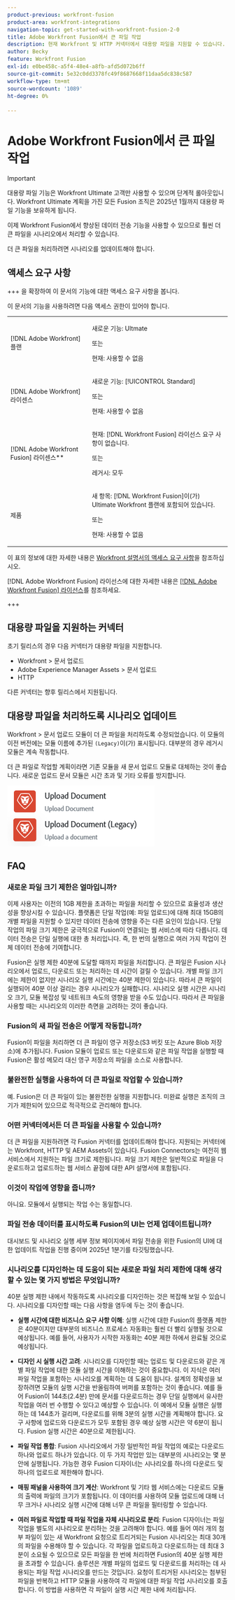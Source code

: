 ```yaml
---
product-previous: workfront-fusion
product-area: workfront-integrations
navigation-topic: get-started-with-workfront-fusion-2-0
title: Adobe Workfront Fusion에서 큰 파일 작업
description: 현재 Workfront 및 HTTP 커넥터에서 대용량 파일을 지원할 수 있습니다.
author: Becky
feature: Workfront Fusion
exl-id: e0be458c-a5f4-48e4-a8fb-afd5d072b6ff
source-git-commit: 5e32c0dd3378fc49f8687668f11daa5dc838c587
workflow-type: tm+mt
source-wordcount: '1089'
ht-degree: 0%

---
```


# Adobe Workfront Fusion에서 큰 파일 작업

>[!IMPORTANT]
>
>대용량 파일 기능은 Workfront Ultimate 고객만 사용할 수 있으며 단계적 롤아웃입니다. Workfront Ultimate 계획을 가진 모든 Fusion 조직은 2025년 1월까지 대용량 파일 기능을 보유하게 됩니다.

이제 Workfront Fusion에서 향상된 데이터 전송 기능을 사용할 수 있으므로 훨씬 더 큰 파일을 시나리오에서 처리할 수 있습니다.

더 큰 파일을 처리하려면 시나리오를 업데이트해야 합니다.

## 액세스 요구 사항

+++ 을 확장하여 이 문서의 기능에 대한 액세스 요구 사항을 봅니다.

이 문서의 기능을 사용하려면 다음 액세스 권한이 있어야 합니다.

<table style="table-layout:auto">
 <col> 
 <col> 
 <tbody> 
  <tr> 
   <td role="rowheader">[!DNL Adobe Workfront] 플랜</td>
   <td> <p>새로운 기능: Ultmate</p> <p>또는</p> <p>현재: 사용할 수 없음</p></td> 
  </tr> 
  <tr data-mc-conditions=""> 
   <td role="rowheader">[!DNL Adobe Workfront] 라이센스</td> 
   <td> <p>새로운 기능: [!UICONTROL Standard]</p><p>또는</p><p>현재: 사용할 수 없음</p> </td> 
  </tr> 
  <tr> 
   <td role="rowheader">[!DNL Adobe Workfront Fusion] 라이센스**</td> 
   <td>
   <p>현재: [!DNL Workfront Fusion] 라이선스 요구 사항이 없습니다.</p>
   <p>또는</p>
   <p>레거시: 모두 </p>
   </td> 
  </tr> 
  <tr> 
   <td role="rowheader">제품</td> 
   <td>
   <p>새 항목: [!DNL Workfront Fusion]이(가) Ultimate Workfront 플랜에 포함되어 있습니다.</p> <p>또는</p>
   <p>현재: 사용할 수 없음</p>
   </td> 
  </tr>
 </tbody> 
</table>

이 표의 정보에 대한 자세한 내용은 [Workfront 설명서의 액세스 요구 사항](/help/quicksilver/administration-and-setup/add-users/access-levels-and-object-permissions/access-level-requirements-in-documentation.md)을 참조하십시오.

[!DNL Adobe Workfront Fusion] 라이선스에 대한 자세한 내용은 [[!DNL Adobe Workfront Fusion] 라이선스](../../workfront-fusion/get-started/license-automation-vs-integration.md)를 참조하세요.

+++

## 대용량 파일을 지원하는 커넥터

초기 릴리스의 경우 다음 커넥터가 대용량 파일을 지원합니다.

* Workfront > 문서 업로드
* Adobe Experience Manager Assets > 문서 업로드
* HTTP

다른 커넥터는 향후 릴리스에서 지원됩니다.

## 대용량 파일을 처리하도록 시나리오 업데이트

Workfront > 문서 업로드 모듈이 더 큰 파일을 처리하도록 수정되었습니다. 이 모듈의 이전 버전에는 모듈 이름에 추가된 `(Legacy)`이(가) 표시됩니다. 대부분의 경우 레거시 모듈은 계속 작동합니다.

더 큰 파일로 작업할 계획이라면 기존 모듈을 새 문서 업로드 모듈로 대체하는 것이 좋습니다. 새로운 업로드 문서 모듈은 시간 초과 및 기타 오류를 방지합니다.

![문서 업로드](assets/new-upload-document.png)

## FAQ

### 새로운 파일 크기 제한은 얼마입니까?

이제 사용자는 이전의 1GB 제한을 초과하는 파일을 처리할 수 있으므로 효율성과 생산성을 향상시킬 수 있습니다.  플랫폼은 단일 작업(예: 파일 업로드)에 대해 최대 15GB의 개별 파일을 지원할 수 있지만 데이터 전송에 영향을 주는 다른 요인이 있습니다. 단일 작업의 파일 크기 제한은 궁극적으로 Fusion이 연결되는 웹 서비스에 따라 다릅니다. 데이터 전송은 단일 실행에 대한 총 처리입니다. 즉, 한 번의 실행으로 여러 가지 작업이 전체 데이터 전송에 기여합니다.

Fusion은 실행 제한 40분에 도달할 때까지 파일을 처리합니다. 큰 파일은 Fusion 시나리오에서 업로드, 다운로드 또는 처리하는 데 시간이 걸릴 수 있습니다. 개별 파일 크기에는 제한이 없지만 시나리오 실행 시간에는 40분 제한이 있습니다. 따라서 큰 파일이 실행되어 40분 이상 걸리는 경우 시나리오가 실패합니다. 시나리오 실행 시간은 시나리오 크기, 모듈 복잡성 및 네트워크 속도의 영향을 받을 수도 있습니다. 따라서 큰 파일을 사용할 때는 시나리오의 이러한 측면을 고려하는 것이 좋습니다.

### Fusion의 새 파일 전송은 어떻게 작동합니까?

Fusion이 파일을 처리하면 더 큰 파일이 영구 저장소(S3 버킷 또는 Azure Blob 저장소)에 추가됩니다. Fusion 모듈이 업로드 또는 다운로드와 같은 파일 작업을 실행할 때 Fusion은 활성 메모리 대신 영구 저장소의 파일을 소스로 사용합니다.

### 불완전한 실행을 사용하여 더 큰 파일로 작업할 수 있습니까?

예. Fusion은 더 큰 파일이 있는 불완전한 실행을 지원합니다. 미완료 실행은 조직의 크기가 제한되어 있으므로 적극적으로 관리해야 합니다.

### 어떤 커넥터에서든 더 큰 파일을 사용할 수 있습니까?

더 큰 파일을 지원하려면 각 Fusion 커넥터를 업데이트해야 합니다. 지원되는 커넥터에는 Workfront, HTTP 및 AEM Assets이 있습니다. Fusion Connectors는 여전히 웹 서비스에서 지원하는 파일 크기로 제한됩니다. 파일 크기 제한은 일반적으로 파일을 다운로드하고 업로드하는 웹 서비스 끝점에 대한 API 설명서에 포함됩니다.

### 이것이 작업에 영향을 줍니까?

아니요. 모듈에서 실행되는 작업 수는 동일합니다.

### 파일 전송 데이터를 표시하도록 Fusion의 UI는 언제 업데이트됩니까?

대시보드 및 시나리오 실행 세부 정보 페이지에서 파일 전송을 위한 Fusion의 UI에 대한 업데이트 작업을 진행 중이며 2025년 1분기를 타깃팅했습니다.

### 시나리오를 디자인하는 데 도움이 되는 새로운 파일 처리 제한에 대해 생각할 수 있는 몇 가지 방법은 무엇입니까?

40분 실행 제한 내에서 작동하도록 시나리오를 디자인하는 것은 복잡해 보일 수 있습니다. 시나리오를 디자인할 때는 다음 사항을 염두에 두는 것이 좋습니다.

* **실행 시간에 대한 비즈니스 요구 사항 이해**: 실행 시간에 대한 Fusion의 플랫폼 제한은 40분이지만 대부분의 비즈니스 프로세스 자동화는 훨씬 더 빨리 실행될 것으로 예상됩니다. 예를 들어, 사용자가 시작한 자동화는 40분 제한 하에서 완료될 것으로 예상됩니다.
* **디자인 시 실행 시간 고려**: 시나리오를 디자인할 때는 업로드 및 다운로드와 같은 개별 파일 작업에 대한 모듈 실행 시간을 이해하는 것이 중요합니다. 이 지식은 여러 파일 작업을 포함하는 시나리오를 계획하는 데 도움이 됩니다.  설계의 정확성을 보장하려면 모듈의 실행 시간을 반올림하여 버퍼를 포함하는 것이 좋습니다.
예를 들어 Fusion이 144초(2.4분) 만에 문서를 다운로드하는 경우 단일 실행에서 유사한 작업을 여러 번 수행할 수 있다고 예상할 수 있습니다. 이 예에서 모듈 실행은 실행하는 데 144초가 걸리며, 다운로드를 위해 3분의 실행 시간을 계획해야 합니다. 요구 사항에 업로드와 다운로드가 모두 포함된 경우 예상 실행 시간은 약 6분이 됩니다. Fusion 실행 시간은 40분으로 제한됩니다.

* **파일 작업 통합**: Fusion 시나리오에서 가장 일반적인 파일 작업의 예로는 다운로드 하나와 업로드 하나가 있습니다. 이 두 가지 작업만 있는 대부분의 시나리오는 몇 분 안에 실행됩니다. 가능한 경우 Fusion 디자이너는 시나리오를 하나의 다운로드 및 하나의 업로드로 제한해야 합니다.

* **매핑 패널을 사용하여 크기 계산**: Workfront 및 기타 웹 서비스에는 다운로드 모듈의 출력에 파일의 크기가 포함됩니다. 이 데이터를 사용하여 모듈 업로드에 대해 너무 크거나 시나리오 실행 시간에 대해 너무 큰 파일을 필터링할 수 있습니다.

* **여러 파일로 작업할 때 파일 작업을 자체 시나리오로 분리**: Fusion 디자이너는 파일 작업을 별도의 시나리오로 분리하는 것을 고려해야 합니다. 예를 들어 여러 개의 첨부 파일이 있는 새 Workfront 요청으로 트리거되는 Fusion 시나리오는 최대 30개의 파일을 수용해야 할 수 있습니다. 각 파일을 업로드하고 다운로드하는 데 최대 3분이 소요될 수 있으므로 모든 파일을 한 번에 처리하면 Fusion의 40분 실행 제한을 초과할 수 있습니다. 솔루션은 개별 파일의 업로드 및 다운로드를 처리하는 데 사용되는 파일 작업 시나리오를 만드는 것입니다. 요청이 트리거된 시나리오는 첨부된 파일을 반복하고 HTTP 모듈을 사용하여 각 파일에 대한 파일 작업 시나리오를 호출합니다. 이 방법을 사용하면 각 파일이 실행 시간 제한 내에 처리됩니다.

<!--
## Connectors that do not support large files

Some Fusion connectors do not support large files. For these connectors, Fusion's total processing capacity for files is **1 GB**. 

This limit is based on a total memory cost. Every operation contributes to that cost. If a single file of 400 MB is downloaded and uploaded then the total cost to the file capacity would be 800 MB.

The following connectors do **not** support large files. 

* Archive
* Box
* Convert
* CSV
* Datastores
* Flow control
* FTP
* JSON
* JWT
* Markdown
* Math
* Microsoft Word templates
* MIME
* Microsoft SQL
* SFTP
* Adobe Acrobat Sign
* SOAP
* Tools
* XML

If a connector is not on this list, it does not support large files. For these connectors, Fusion's total processing capacity for files is **1 GB**. 

This limit is based on a total memory cost. Every operation contributes to that cost. If a single file of 400 MB is downloaded and uploaded then the total cost to the file capacity would be 800 MB.-->






<!--## Connectors that support large files

The following connectors support large files.

Workfront
HTTP
Webhooks
Salesforce
Microsoft Email
Workfront Proof
AEM Assets
Email
Slack
Jira
Microsoft Excel
SharePoint
Frame.io
Adobe PDF Services
Marketo
Azure Devops 
Google Email
Jira Server
Google Sheets
Microsoft OneDrive
ServiceNow 
AWS S3
Bynder
OneDrive Business
Adobe Authenticator
Google Drive
Microsoft Dynamics
Google Docs
NetSuite
Airtable
Azure AD
QuickBase 
Adobe Target
Adobe Campaign Classic
Microsoft Calendar
Workfront Planning
HubSpot CRM  
DropBox
Cloud Convert
Egnyte
Adobe Firefly
OpenAI / Chat GPT
Allocadia
Cvent
GitLab 
Google Team Drive
Google Calendar
Workfront SDL Managed Translation
Widen
Workfront Boards
Google Slides
Qualtrics
Microsoft Power BI
Adobe Photoshop
Anaplan
DocuSign 
MariaDB
Adobe Creative Cloud Libraries
Figma
AEM Forms
Datadog
GitHub 
Google Forms
Adobe I/O Events
Trello
Workday
Adobe Journey Optimizer
Adobe Lightroom


If a file is not on this list, it does not support large files. For these connectors, Fusion's total processing capacity for files is **1 GB**. 

This limit is based on a total memory cost. Every operation contributes to that cost. If a single file of 400 MB is downloaded and uploaded then the total cost to the file capacity would be 800 MB.

-->
